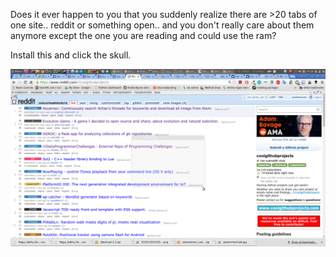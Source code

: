 Does it ever happen to you that you suddenly realize there are >20 tabs of one site.. reddit or something open.. and you don't really care about them anymore except the one you are reading and could use the ram?

Install this and click the skull.

![Demo](https://github.com/thekindlyone/chrome-tab-domain-closer/raw/master/anim.gif)